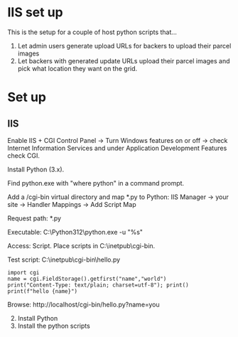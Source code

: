 # IIS set up

This is the setup for a couple of host python scripts that...

1. Let admin users generate upload URLs for backers to upload their parcel images
2. Let backers with generated update URLs upload their parcel images and pick what location they want on the grid.

# Set up

## IIS


Enable IIS + CGI
Control Panel -> Turn Windows features on or off -> check Internet Information Services and under Application Development Features check CGI. 

Install Python (3.x).

Find python.exe with "where python" in a command prompt.

Add a /cgi-bin virtual directory and map *.py to Python:
IIS Manager -> your site -> Handler Mappings -> Add Script Map  

Request path: *.py

Executable: C:\Python312\python.exe -u "%s"

Access: Script.
Place scripts in C:\inetpub\cgi-bin\. 

Test script: C:\inetpub\cgi-bin\hello.py

```
import cgi
name = cgi.FieldStorage().getfirst("name","world")
print("Content-Type: text/plain; charset=utf-8"); print()
print(f"hello {name}")
```

Browse: http://localhost/cgi-bin/hello.py?name=you

2. Install Python
3. Install the python scripts

